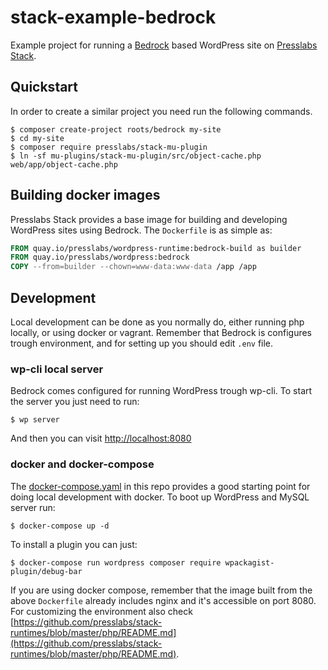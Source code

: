 stack-example-bedrock
===

Example project for running a [Bedrock](https://roots.io/bedrock/) based
WordPress site on [Presslabs Stack](https://www.presslabs.com/stack).

## Quickstart

In order to create a similar project you need run the following commands.

```console
$ composer create-project roots/bedrock my-site
$ cd my-site
$ composer require presslabs/stack-mu-plugin
$ ln -sf mu-plugins/stack-mu-plugin/src/object-cache.php web/app/object-cache.php
```

## Building docker images

Presslabs Stack provides a base image for building and developing WordPress
sites using Bedrock. The `Dockerfile` is as simple as:

```Dockerfile
FROM quay.io/presslabs/wordpress-runtime:bedrock-build as builder
FROM quay.io/presslabs/wordpress:bedrock
COPY --from=builder --chown=www-data:www-data /app /app
```

## Development

Local development can be done as you normally do, either running php locally,
or using docker or vagrant. Remember that Bedrock is configures trough
environment, and for setting up you should edit `.env` file.

### wp-cli local server

Bedrock comes configured for running WordPress trough wp-cli. To start the
server you just need to run:

```console
$ wp server
```

And then you can visit [http://localhost:8080](http://localhost:8080)

### docker and docker-compose

The [docker-compose.yaml](docker-compose.yaml) in this repo provides a good
starting point for doing local development with docker. To boot up WordPress and
MySQL server run:

```console
$ docker-compose up -d
```

To install a plugin you can just:

```console
$ docker-compose run wordpress composer require wpackagist-plugin/debug-bar
```

If you are using docker compose, remember that the image built from the above
`Dockerfile` already includes nginx and it's accessible on port 8080. For
customizing the environment also check
[https://github.com/presslabs/stack-runtimes/blob/master/php/README.md](https://github.com/presslabs/stack-runtimes/blob/master/php/README.md).
